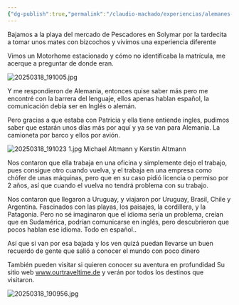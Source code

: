 ```yaml
---
{"dg-publish":true,"permalink":"/claudio-machado/experiencias/alemanes-recorren-el-mundo-en-motorhome/"}
---
```


Bajamos a la playa del mercado de Pescadores en Solymar por la tardecita a tomar unos mates con bizcochos y vivimos una experiencia diferente 

Vimos un Motorhome estacionado y cómo no identificaba la matrícula, me acerque a preguntar de donde eran.

![20250318_191005.jpg](/img/user/Personal/Im%C3%A1genes/20250318_191005.jpg)

Y me respondieron de Alemania, entonces quise saber más pero me encontré con la barrera del lenguaje, ellos apenas hablan español, la comunicación debía ser en Inglés o alemán.

Pero gracias a que estaba con Patricia y ella tiene entiende ingles, pudimos saber que estarán unos días más por aquí y ya se van para Alemania. La camioneta por barco y ellos por avión.

![20250318_191023 1.jpg](/img/user/Personal/Im%C3%A1genes/20250318_191023%201.jpg)
Michael Altmann y Kerstin Altmann 

Nos contaron que ella trabaja en una oficina y simplemente dejo el trabajo, pues consigue otro cuando vuelva, y el trabaja en una empresa como chófer de unas máquinas, pero que en su caso pidió licencia o permiso por 2 años, así que cuando el vuelva no tendrá problema con su trabajo.

Nos contaron que llegaron a Uruguay, y viajaron por Uruguay, Brasil, Chile y Argentina. Fascinados con las playas, los paisajes, la cordillera, y la Patagonia. Pero no sé imaginaron que el idioma sería un problema, creían que en Sudamérica, podrían comunicarse en inglés, pero descubrieron que pocos hablan ese idioma. Todo en español..

Así que si van por esa bajada y los ven quizá puedan llevarse un buen recuerdo de gente que salió a conocer el mundo con poco dinero 

También pueden visitar si quieren conocer su aventura en profundidad 
Su sitio web www.ourtraveltime.de y verán por todos los destinos que visitaron. 

![20250318_190956.jpg](/img/user/Personal/Im%C3%A1genes/20250318_190956.jpg)